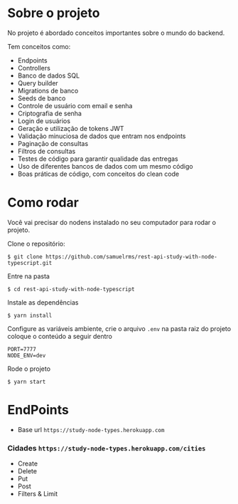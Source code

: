 # Sobre o projeto

No projeto é abordado conceitos importantes sobre o mundo do backend.

Tem conceitos como:
- Endpoints
- Controllers
- Banco de dados SQL
- Query builder
- Migrations de banco
- Seeds de banco
- Controle de usuário com email e senha
- Criptografia de senha
- Login de usuários
- Geração e utilização de tokens JWT
- Validação minuciosa de dados que entram nos endpoints
- Paginação de consultas
- Filtros de consultas
- Testes de código para garantir qualidade das entregas
- Uso de diferentes bancos de dados com um mesmo código
- Boas práticas de código, com conceitos do clean code


# Como rodar 

Você vai precisar do nodens instalado no seu computador para rodar o projeto.

Clone o repositório:
```
$ git clone https://github.com/samuelrms/rest-api-study-with-node-typescript.git
```

Entre na pasta
```
$ cd rest-api-study-with-node-typescript
```

Instale as dependências
```
$ yarn install
```

Configure as variáveis ambiente, crie o arquivo `.env` na pasta raiz do projeto coloque o conteúdo a seguir dentro
```
PORT=7777
NODE_ENV=dev
```

Rode o projeto
```
$ yarn start
```

# EndPoints

- Base url ```https://study-node-types.herokuapp.com```

### Cidades ```https://study-node-types.herokuapp.com/cities```

- Create  
- Delete 
- Put 
- Post
- Filters & Limit
